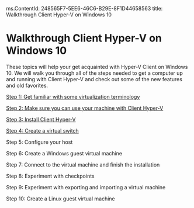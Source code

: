 ms.ContentId: 248565F7-5EE6-46C6-B29E-8F1D44658563
title: Walkthrough Client Hyper-V on Windows 10
 
# Walkthrough Client Hyper-V on Windows 10 #
These topics will help your get acquainted with Hyper-V Client on Windows 10. We will walk you through all of the steps needed to get a computer up and running with Client Hyper-V and check out some of the new features and old favorites.

[Step 1: Get familiar with some virtualization terminology](step1.md)

[Step 2: Make sure you can use your machine with Client Hyper-V](step2.md)

[Step 3: Install Client Hyper-V](step3)

[Step 4: Create a virtual switch](step4.md) 

Step 5: Configure your host

Step 6: Create a Windows guest virtual machine

Step 7: Connect to the virtual machine and finish the installation

Step 8: Experiment with checkpoints

Step 9: Experiment with exporting and importing a virtual machine

Step 10: Create a Linux guest virtual machine

